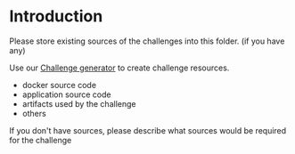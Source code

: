 # Introduction
Please store existing sources of the challenges into this folder. (if you have any)

Use our [Challenge generator](https://github.com/Hacking-Lab/generator-hl-challenge) to create challenge resources. 

* docker source code
* application source code
* artifacts used by the challenge
* others

If you don't have sources, please describe what sources would be required for the challenge


